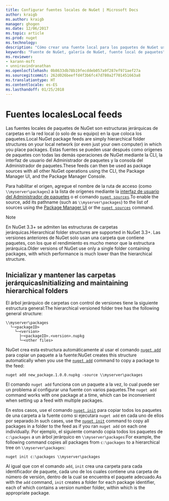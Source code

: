 ```yaml
---
title: Configurar fuentes locales de NuGet | Microsoft Docs
author: kraigb
ms.author: kraigb
manager: ghogen
ms.date: 12/06/2017
ms.topic: article
ms.prod: nuget
ms.technology: 
description: "Cómo crear una fuente local para los paquetes de NuGet usando carpetas en la red local"
keywords: "Fuente de NuGet, galería de NuGet, fuente local de paquetes"
ms.reviewer:
- karann-msft
- unniravindranathan
ms.openlocfilehash: 0b8633db78b19fecddeb057a9f287ef971aef27a
ms.sourcegitcommit: 262d026beeffd4f3b6fc47d780a2f701451663a8
ms.translationtype: HT
ms.contentlocale: es-ES
ms.lasthandoff: 01/25/2018
---
```

# <a name="local-feeds"></a><span data-ttu-id="4c58f-104">Fuentes locales</span><span class="sxs-lookup"><span data-stu-id="4c58f-104">Local feeds</span></span>

<span data-ttu-id="4c58f-105">Las fuentes locales de paquetes de NuGet son estructuras jerárquicas de carpetas en la red local (o solo de su equipo) en la que coloca los paquetes.</span><span class="sxs-lookup"><span data-stu-id="4c58f-105">Local NuGet package feeds are simply hierarchical folder structures on your local network (or even just your own computer) in which you place packages.</span></span> <span data-ttu-id="4c58f-106">Estas fuentes se pueden usar después como orígenes de paquetes con todas las demás operaciones de NuGet mediante la CLI, la interfaz de usuario del Administrador de paquetes y la consola del Administrador de paquetes.</span><span class="sxs-lookup"><span data-stu-id="4c58f-106">These feeds can then be used as package sources with all other NuGet operations using the CLI, the Package Manager UI, and the Package Manager Console.</span></span>

<span data-ttu-id="4c58f-107">Para habilitar el origen, agregue el nombre de la ruta de acceso (como `\\myserver\packages`) a la lista de orígenes mediante la [interfaz de usuario del Administrador de paquetes](../tools/package-manager-ui.md#package-sources) o el comando [`nuget sources`](../tools/cli-ref-sources.md).</span><span class="sxs-lookup"><span data-stu-id="4c58f-107">To enable the source, add its pathname (such as `\\myserver\packages`) to the list of sources using the [Package Manager UI](../tools/package-manager-ui.md#package-sources) or the [`nuget sources`](../tools/cli-ref-sources.md) command.</span></span>

> [!Note]
> <span data-ttu-id="4c58f-108">En NuGet 3.3+ se admiten las estructuras de carpetas jerárquicas.</span><span class="sxs-lookup"><span data-stu-id="4c58f-108">Hierarchical folder structures are supported in NuGet 3.3+.</span></span> <span data-ttu-id="4c58f-109">Las versiones anteriores de NuGet solo usan una carpeta que contiene paquetes, con los que el rendimiento es mucho menor que la estructura jerárquica.</span><span class="sxs-lookup"><span data-stu-id="4c58f-109">Older versions of NuGet use only a single folder containing packages, with which performance is much lower than the hierarchical structure.</span></span>

## <a name="initializing-and-maintaining-hierarchical-folders"></a><span data-ttu-id="4c58f-110">Inicializar y mantener las carpetas jerárquicas</span><span class="sxs-lookup"><span data-stu-id="4c58f-110">Initializing and maintaining hierarchical folders</span></span>

<span data-ttu-id="4c58f-111">El árbol jerárquico de carpetas con control de versiones tiene la siguiente estructura general:</span><span class="sxs-lookup"><span data-stu-id="4c58f-111">The hierarchical versioned folder tree has the following general structure:</span></span>

    \\myserver\packages
      └─<packageID>
        └─<version>
          ├─<packageID>.<version>.nupkg
          └─<other files>

<span data-ttu-id="4c58f-112">NuGet crea esta estructura automáticamente al usar el comando [`nuget add`](../tools/cli-ref-add.md) para copiar un paquete a la fuente:</span><span class="sxs-lookup"><span data-stu-id="4c58f-112">NuGet creates this structure automatically when you use the [`nuget add`](../tools/cli-ref-add.md) command to copy a package to the feed:</span></span>

```cli
nuget add new_package.1.0.0.nupkg -source \\myserver\packages
```

<span data-ttu-id="4c58f-113">El comando `nuget add` funciona con un paquete a la vez, lo cual puede ser un problema al configurar una fuente con varios paquetes.</span><span class="sxs-lookup"><span data-stu-id="4c58f-113">The `nuget add` command works with one package at a time, which can be inconvenient when setting up a feed with multiple packages.</span></span>

<span data-ttu-id="4c58f-114">En estos casos, use el comando [`nuget init`](../tools/cli-ref-init.md) para copiar todos los paquetes de una carpeta a la fuente como si ejecutara `nuget add` en cada uno de ellos por separado.</span><span class="sxs-lookup"><span data-stu-id="4c58f-114">In such cases, use the [`nuget init`](../tools/cli-ref-init.md) command to copy all packages in a folder to the feed as if you ran `nuget add` on each one individually.</span></span> <span data-ttu-id="4c58f-115">Por ejemplo, el siguiente comando copia todos los paquetes de `c:\packages` a un árbol jerárquico en `\\myserver\packages`:</span><span class="sxs-lookup"><span data-stu-id="4c58f-115">For example, the following command copies all packages from `c:\packages` to a hierarchical tree on `\\myserver\packages`:</span></span>

```cli
nuget init c:\packages \\myserver\packages
```

<span data-ttu-id="4c58f-116">Al igual que con el comando `add`, `init` crea una carpeta para cada identificador de paquete, cada uno de los cuales contiene una carpeta de número de versión, dentro de la cual se encuentra el paquete adecuado.</span><span class="sxs-lookup"><span data-stu-id="4c58f-116">As with the `add` command, `init` creates a folder for each package identifier, each of which contains a version number folder, within which is the appropriate package.</span></span>
